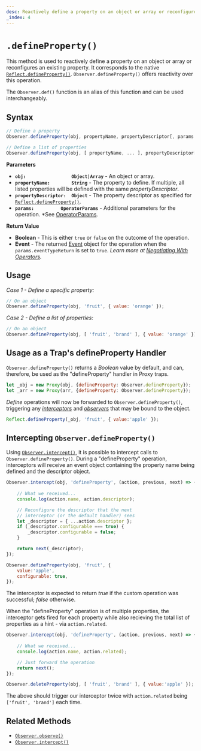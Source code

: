 ```yaml
---
desc: Reactively define a property on an object or array or reconfigures an existing property.
_index: 4
---
```

# `.defineProperty()`

This method is used to reactively define a property on an object or array or reconfigures an existing property. It corresponds to the native [`Reflect.defineProperty()`](https://developer.mozilla.org/en-US/docs/Web/JavaScript/Reference/Global_Objects/Reflect/defineProperty). `Observer.defineProperty()` offers reactivity over this operation.

The `Observer.def()` function is an alias of this function and can be used interchangeably.

## Syntax

```js
// Define a property
Observer.defineProperty(obj, propertyName, propertyDescriptor[, params = {}]);

// Define a list of properties
Observer.defineProperty(obj, [ propertyName, ... ], propertyDescriptor[, params = {}]);
```

**Parameters**

+ **`obj:                 Object|Array`** - An object or array.
+ **`propertyName:        String`** - The property to define. If multiple, all listed properties will be defined with the same *propertyDescriptor*.
+ **`propertyDescriptor:  Object`** - The property descriptor as specified for [`Reflect.defineProperty()`](https://developer.mozilla.org/en-US/docs/Web/JavaScript/Reference/Global_Objects/Reflect/defineProperty).
+ **`params:          OperatorParams`** - Additional parameters for the operation. *See [OperatorParams](../../core/OperatorParams).

**Return Value**

+ **Boolean** - This is either `true` or `false` on the outcome of the operation.
+ **Event** - The returned [Event](../../../core/Event) object for the operation when the `params.eventTypeReturn` is set to `true`. *Learn more at [Negotiating With Operators](../../core/Event#negotiating-with-operators).*

## Usage

*Case 1 - Define a specific property:*

```js
// On an object
Observer.defineProperty(obj, 'fruit', { value: 'orange' });
```

*Case 2 - Define a list of properties:*

```js
// On an object
Observer.defineProperty(obj, [ 'fruit', 'brand' ], { value: 'orange' });
```

## Usage as a Trap's defineProperty Handler

`Observer.defineProperty()` returns a *Boolean* value by default, and can, therefore, be used as the "defineProperty" handler in Proxy traps.

```js
let _obj = new Proxy(obj, {defineProperty: Observer.defineProperty});
let _arr = new Proxy(arr, {defineProperty: Observer.defineProperty});
```

*Define* operations will now be forwarded to `Observer.defineProperty()`, triggering any [*interceptors*](../../../core/overview#intercept) and [*observers*](../../../core/overview#observe) that may be bound to the object.

```js
Reflect.defineProperty(_obj, 'fruit', { value:'apple' });
```

## Intercepting `Observer.defineProperty()`

Using [`Observer.intercept()`](../../reactions/intercept), it is possible to intercept calls to `Observer.defineProperty()`. During a "defineProperty" operation, interceptors will receive an event object containing the property name being defined and the descriptor object.

```js
Observer.intercept(obj, 'defineProperty', (action, previous, next) => {
    
    // What we received...
    console.log(action.name, action.descriptor);

    // Reconfigure the descriptor that the next
    // interceptor (or the default handler) sees
    let _descriptor = { ...action.descriptor };
    if (_descriptor.configurable === true) {
        _descriptor.configurable = false;
    }

    return next(_descriptor);
});
```

```js
Observer.defineProperty(obj, 'fruit', {
    value:'apple',
    configurable: true,
});
```

The interceptor is expected to return *true* if the custom operation was successful; *false* otherwise.

When the "defineProperty" operation is of multiple properties, the interceptor gets fired for each property while also recieving the total list of properties as a hint - via `action.related`.

```js
Observer.intercept(obj, 'defineProperty', (action, previous, next) => {
    
    // What we received...
    console.log(action.name, action.related);

    // Just forward the operation
    return next();
});
```

```js
Observer.deleteProperty(obj, [ 'fruit', 'brand' ], { value:'apple' });
```

The above should trigger our interceptor twice with `action.related` being `['fruit', 'brand']` each time.

## Related Methods

+ [`Observer.observe()`](../../reactions/observe)
+ [`Observer.intercept()`](../../reactions/intercept)
